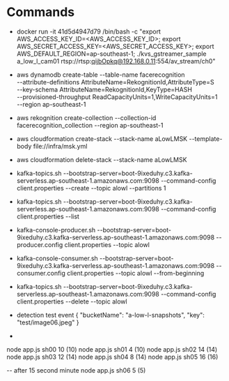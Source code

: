 # Commands
- docker run -it 41d5d4947d79 /bin/bash -c "export AWS_ACCESS_KEY_ID=<AWS_ACCESS_KEY_ID>; export AWS_SECRET_ACCESS_KEY=<AWS_SECRET_ACCESS_KEY>; export AWS_DEFAULT_REGION=ap-southeast-1; ./kvs_gstreamer_sample a_low_l_cam01 rtsp://rtsp:qijbOpkq@192.168.0.11:554/av_stream/ch0"



- aws dynamodb create-table --table-name facerecognition \
--attribute-definitions AttributeName=RekognitionId,AttributeType=S \
--key-schema AttributeName=RekognitionId,KeyType=HASH \
--provisioned-throughput ReadCapacityUnits=1,WriteCapacityUnits=1 \
--region ap-southeast-1


- aws rekognition create-collection --collection-id facerecognition_collection --region ap-southeast-1

- aws cloudformation create-stack --stack-name aLowLMSK --template-body file://infra/msk.yml
- aws cloudformation delete-stack --stack-name aLowLMSK


- kafka-topics.sh --bootstrap-server=boot-9ixeduhy.c3.kafka-serverless.ap-southeast-1.amazonaws.com:9098 --command-config client.properties --create --topic alowl --partitions 1

- kafka-topics.sh --bootstrap-server=boot-9ixeduhy.c3.kafka-serverless.ap-southeast-1.amazonaws.com:9098 --command-config client.properties --list 


- kafka-console-producer.sh --bootstrap-server=boot-9ixeduhy.c3.kafka-serverless.ap-southeast-1.amazonaws.com:9098 --producer.config client.properties --topic alowl

- kafka-console-consumer.sh --bootstrap-server=boot-9ixeduhy.c3.kafka-serverless.ap-southeast-1.amazonaws.com:9098 --consumer.config client.properties --topic alowl --from-beginning

- kafka-topics.sh --bootstrap-server=boot-9ixeduhy.c3.kafka-serverless.ap-southeast-1.amazonaws.com:9098 --command-config client.properties --delete --topic alowl

- detection test event
{
  "bucketName": "a-low-l-snapshots",
  "key": "test/image06.jpeg"
}
- 

node app.js sh00 10 (10)
node app.js sh01 4 (10)
node app.js sh02 14 (14)
node app.js sh03 12 (14)
node app.js sh04 8 (14)
node app.js sh05 16 (16)

-- after 15 second minute
node app.js sh06 5 (5)